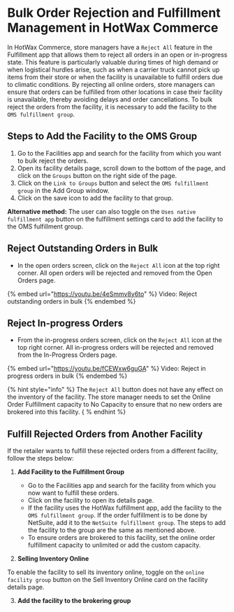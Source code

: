 # Bulk Order Rejection and Fulfillment Management in HotWax Commerce

In HotWax Commerce, store managers have a `Reject All` feature in the Fulfillment app that allows them to reject all orders in an open or in-progress state. This feature is particularly valuable during times of high demand or when logistical hurdles arise, such as when a carrier truck cannot pick up items from their store or when the facility is unavailable to fulfill orders due to climatic conditions. By rejecting all online orders, store managers can ensure that orders can be fulfilled from other locations in case their facility is unavailable, thereby avoiding delays and order cancellations. To bulk reject the orders from the facility, it is necessary to add the facility to the `OMS fulfillment group`.


## Steps to Add the Facility to the OMS Group
1. Go to the Facilities app and search for the facility from which you want to bulk reject the orders.
2. Open its facility details page, scroll down to the bottom of the page, and click on the `Groups` button on the right side of the page.
3. Click on the `Link to Groups` button and select the `OMS fulfillment group` in the Add Group window.
4. Click on the save icon to add the facility to that group.

**Alternative method:** The user can also toggle on the `Uses native fulfillment app` button on the fulfillment settings card to add the facility to the OMS fulfillment group.

## Reject Outstanding Orders in Bulk
- In the open orders screen, click on the `Reject All` icon at the top right corner. All open orders will be rejected and removed from the Open Orders page.

{% embed url="https://youtu.be/4eSmmv8y6to" %}
Video: Reject outstanding orders in bulk
{% endembed %}


## Reject In-progress Orders
- From the in-progress orders screen, click on the `Reject All` icon at the top right corner. All in-progress orders will be rejected and removed from the In-Progress Orders page.

{% embed url="https://youtu.be/fCEWxw6guGA" %}
Video: Reject in progress orders in bulk
{% endembed %}


{% hint style="info" %} The `Reject All` button does not have any effect on the inventory of the facility. The store manager needs to set the Online Order Fulfillment capacity to No Capacity to ensure that no new orders are brokered into this facility.
{ % endhint %}


## Fulfill Rejected Orders from Another Facility
If the retailer wants to fulfill these rejected orders from a different facility, follow the steps below:

1. **Add Facility to the Fulfillment Group**
   - Go to the Facilities app and search for the facility from which you now want to fulfill these orders.
   - Click on the facility to open its details page.
   - If the facility uses the HotWax fulfillment app, add the facility to the `OMS fulfillment group`. If the order fulfillment is to be done by NetSuite, add it to the `NetSuite fulfillment group`. The steps to add the facility to the group are the same as mentioned above.
   - To ensure orders are brokered to this facility, set the online order fulfillment capacity to unlimited or add the custom capacity.
     
2. **Selling Inventory Online**

To enable the facility to sell its inventory online, toggle on the `online facility group` button on the Sell Inventory Online card on the facility details page.


3. **Add the facility to the brokering group**


